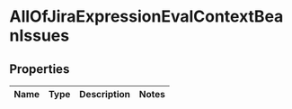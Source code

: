 # AllOfJiraExpressionEvalContextBeanIssues

## Properties
Name | Type | Description | Notes
------------ | ------------- | ------------- | -------------
